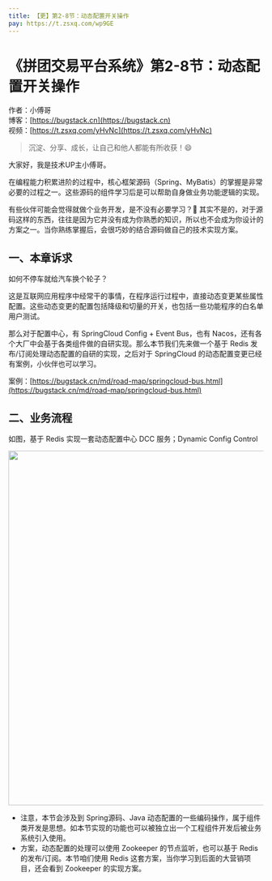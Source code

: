 ```yaml
---
title: 【更】第2-8节：动态配置开关操作
pay: https://t.zsxq.com/wp9GE
---
```


# 《拼团交易平台系统》第2-8节：动态配置开关操作

作者：小傅哥
<br/>博客：[https://bugstack.cn](https://bugstack.cn)
<br/>视频：[https://t.zsxq.com/yHvNc](https://t.zsxq.com/yHvNc)

> 沉淀、分享、成长，让自己和他人都能有所收获！😄

大家好，我是技术UP主小傅哥。

在编程能力积累进阶的过程中，核心框架源码（Spring、MyBatis）的掌握是非常必要的过程之一。这些源码的组件学习后是可以帮助自身做业务功能逻辑的实现。

有些伙伴可能会觉得就做个业务开发，是不没有必要学习？🤔 其实不是的，对于源码这样的东西，往往是因为它并没有成为你熟悉的知识，所以也不会成为你设计的方案之一。当你熟练掌握后，会很巧妙的结合源码做自己的技术实现方案。

## 一、本章诉求

如何不停车就给汽车换个轮子？

这是互联网应用程序中经常干的事情，在程序运行过程中，直接动态变更某些属性配置。这些动态变更的配置包括降级和切量的开关，也包括一些功能程序的白名单用户测试。

那么对于配置中心，有 SpringCloud Config + Event Bus，也有 Nacos，还有各个大厂中会基于各类组件做的自研实现。那么本节我们先来做一个基于 Redis 发布/订阅处理动态配置的自研的实现，之后对于 SpringCloud 的动态配置变更已经有案例，小伙伴也可以学习。

案例：[https://bugstack.cn/md/road-map/springcloud-bus.html](https://bugstack.cn/md/road-map/springcloud-bus.html)

## 二、业务流程

如图，基于 Redis 实现一套动态配置中心 DCC 服务；Dynamic Config Control

<div align="center">
    <img src="https://bugstack.cn/images/article/project/group-buy-market/group-buy-market-2-8-01.png" width="700px">
</div>

- 注意，本节会涉及到 Spring源码、Java 动态配置的一些编码操作，属于组件类开发是思想。如本节实现的功能也可以被独立出一个工程组件开发后被业务系统引入使用。
- 方案，动态配置的处理可以使用 Zookeeper 的节点监听，也可以基于 Redis 的发布/订阅。本节咱们使用 Redis 这套方案，当你学习到后面的大营销项目，还会看到 Zookeeper 的实现方案。